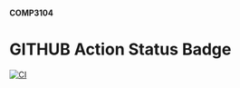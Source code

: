 #### COMP3104

# GITHUB Action Status Badge
[![CI](https://github.com/theLegasea/comp3104/actions/workflows/ci.yml/badge.svg)](https://github.com/theLegasea/comp3104/actions/workflows/ci.yml)
